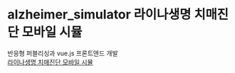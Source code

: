 # alzheimer_simulator 라이나생명 치매진단 모바일 시뮬



반응형 퍼블리싱과 vue.js 프론트엔드 개발</br>
<a href="https://nyhya.cafe24.com/project/project02/prudential-financial-simulation/index.html#/">라이나생명 치매진단 모바일 시뮬</a>

